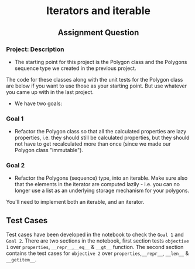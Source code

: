 <h1 align="center">Iterators and iterable </h1>

<h2 align="center"> Assignment Question </h2>


### Project: Description

* The starting point for this project is the Polygon class and the Polygons sequence type we created in the previous project.

The code for these classes along with the unit tests for the Polygon class are below if you want to use those as your starting point. But use whatever you came up with in the last project.
* We have two goals:



### Goal 1

* Refactor the Polygon class so that all the calculated properties are lazy properties, i.e. they should still be calculated properties, but they should not have to get recalculated more than once (since we made our Polygon class "immutable").

### Goal 2
* Refactor the Polygons (sequence) type, into an iterable. Make sure also that the elements in the iterator are computed lazily - i.e. you can no longer use a list as an underlying storage mechanism for your polygons.

You'll need to implement both an iterable, and an iterator.


## Test Cases

Test cases have been developed in the notebook to check the `Goal 1` and `Goal 2`. There are two sections in the notebook, first section tests `objective 1` over `properties`, `__repr__`,`__eq__` & `__gt__` function. The second section contains the test cases for `objective 2` over `properties`,`__repr__`, `__len__` & `__getitem__`.

